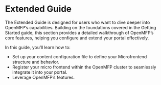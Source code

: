 # Extended Guide

The Extended Guide is designed for users who want to dive deeper into OpenMFP’s capabilities. Building on the foundations covered in the Getting Started guide, this section provides a detailed walkthrough of OpenMFP’s core features, helping you configure and extend your portal effectively.

In this guide, you’ll learn how to:

* Set up your content configuration file to define your Microfrontend structure and behavior.
* Register your micro frontend within the OpenMFP cluster to seamlessly integrate it into your portal.
* Leverage OpenMFP’s features.